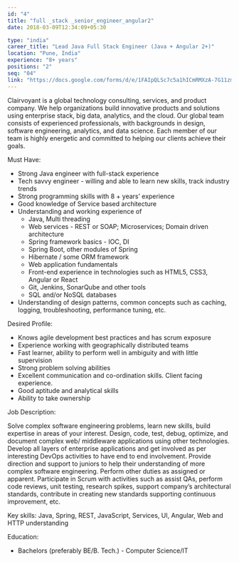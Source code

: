 ```yaml
---
id: "4"
title: "full _stack _senior_engineer_angular2"
date: 2018-03-09T12:34:09+05:30

type: "india"
career_title: "Lead Java Full Stack Engineer (Java + Angular 2+)"
location: "Pune, India"
experience: "8+ years"
positions: "2"
seq: "04"
link: "https://docs.google.com/forms/d/e/1FAIpQLSc7c5a1hICmRMXzA-7G11zmnz0KsgnZhCpTbZ12q08jhjF5eQ/viewform?usp=pp_url&entry.517871389=Lead+Java+Full+Stack+Engineer+(Java+%2B+Angular+2%2B)"
---
```


Clairvoyant is a global technology consulting, services, and product company. We help organizations
build innovative products and solutions using enterprise stack, big data, analytics, and the cloud.
Our global team consists of experienced professionals, with backgrounds in design, software
engineering, analytics, and data science. Each member of our team is highly energetic and
committed to helping our clients achieve their goals.

Must Have: 

- Strong Java engineer with full-stack experience
- Tech savvy engineer - willing and able to learn new skills, track industry trends
- Strong programming skills with 8 + years’ experience
- Good knowledge of Service based architecture
- Understanding and working experience of
    - Java, Multi threading
    - Web services - REST or SOAP; Microservices; Domain driven architecture
    - Spring framework basics - IOC, DI
    - Spring Boot, other modules of Spring
    - Hibernate / some ORM framework
    - Web application fundamentals
    - Front-end experience in technologies such as HTML5, CSS3, Angular or React
    - Git, Jenkins, SonarQube and other tools
    - SQL and/or NoSQL databases
- Understanding of design patterns, common concepts such as caching, logging, troubleshooting, performance tuning, etc.

Desired Profile:

- Knows agile development best practices and has scrum exposure
- Experience working with geographically distributed teams
- Fast learner, ability to perform well in ambiguity and with little supervision
- Strong problem solving abilities
- Excellent communication and co-ordination skills. Client facing experience.
- Good aptitude and analytical skills
- Ability to take ownership

Job Description:

Solve complex software engineering problems, learn new skills, build expertise in areas of your
interest. Design, code, test, debug, optimize, and document complex web/ middleware applications
using other technologies. Develop all layers of enterprise applications and get involved as per
interesting DevOps activities to have end to end involvement. Provide direction and support to
juniors to help their understanding of more complex software engineering. Perform other duties as
assigned or apparent. Participate in Scrum with activities such as assist QAs, perform code reviews,
unit testing, research spikes, support company’s architectural standards, contribute in creating new
standards supporting continuous improvement, etc.

Key skills: Java, Spring, REST, JavaScript, Services, UI, Angular, Web and HTTP understanding

Education:

-  Bachelors (preferably BE/B. Tech.) - Computer Science/IT
